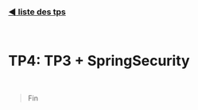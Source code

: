 
### [ :arrow_backward: liste des tps ](https://github.com/ubmagh/ayoub_maghdaoui-JEE "Go back")
<br>



# TP4: TP3 + SpringSecurity

<br>

> Fin